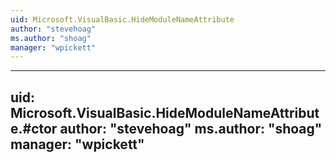 ```yaml
---
uid: Microsoft.VisualBasic.HideModuleNameAttribute
author: "stevehoag"
ms.author: "shoag"
manager: "wpickett"
---
```


---
uid: Microsoft.VisualBasic.HideModuleNameAttribute.#ctor
author: "stevehoag"
ms.author: "shoag"
manager: "wpickett"
---
